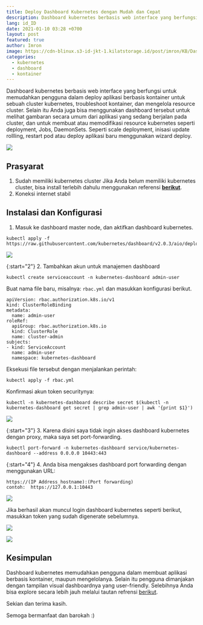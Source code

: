 ```yaml
---
title: Deploy Dashboard Kubernetes dengan Mudah dan Cepat
description: Dashboard kubernetes berbasis web interface yang berfungsi untuk memudahkan pengguna dalam deploy aplikasi berbasis kontainer untuk sebuah cluster kubernetes, troubleshoot kontainer, dan mengelola resource cluster.
lang: id_ID
date: 2021-01-10 03:28 +0700
layout: post
featured: true
author: Imron
image: https://cdn-blinux.s3-id-jkt-1.kilatstorage.id/post/imron/KB/Dashboard%20K8s/cover.png
categories:
  - kubernetes
  - dashboard
  - kontainer
---
```


Dashboard kubernetes berbasis web interface yang berfungsi untuk memudahkan pengguna dalam deploy aplikasi berbasis kontainer untuk sebuah cluster kubernetes, troubleshoot kontainer, dan mengelola resource cluster. Selain itu Anda juga bisa menggunakan dashboard tersebut untuk melihat gambaran secara umum dari aplikasi yang sedang berjalan pada cluster, dan untuk membuat atau memodifikasi resource kubernetes seperti deployment, Jobs, DaemonSets. Seperti scale deployment, inisasi update rollling, restart pod atau deploy aplikasi baru menggunakan wizard deploy. 

![](https://cdn-blinux.s3-id-jkt-1.kilatstorage.id/post/imron/KB/Dashboard%20K8s/1.%20Dashboard.png)

## Prasyarat 
1. Sudah memiliki kubernetes cluster
Jika Anda belum memiliki kubernetes cluster, bisa install terlebih dahulu menggunakan referensi [**berikut**](https://belajarlinux.id/Install-Kubernetes-Cluster-Ubuntu/). 
2. Koneksi internet stabil 

## Instalasi dan Konfigurasi 
1. Masuk ke dashboard master node, dan aktifkan dashboard kubernetes. 

```
kubectl apply -f https://raw.githubusercontent.com/kubernetes/dashboard/v2.0.3/aio/deploy/recommended.yaml
```

![](https://cdn-blinux.s3-id-jkt-1.kilatstorage.id/post/imron/KB/Dashboard%20K8s/2.%20Dashboard.png)

{:start="2"}
2. Tambahkan akun untuk manajemen dashboard

```
kubectl create serviceaccount -n kubernetes-dashboard admin-user
```

Buat nama file baru, misalnya: `rbac.yml` dan masukkan konfigurasi berikut. 

```
apiVersion: rbac.authorization.k8s.io/v1
kind: ClusterRoleBinding
metadata:
  name: admin-user
roleRef:
  apiGroup: rbac.authorization.k8s.io
  kind: ClusterRole
  name: cluster-admin
subjects:
- kind: ServiceAccount
  name: admin-user
  namespace: kubernetes-dashboard
```

Eksekusi file tersebut dengan menjalankan perintah: 

```
kubectl apply -f rbac.yml
```

Konfirmasi akun token securitynya: 

```
kubectl -n kubernetes-dashboard describe secret $(kubectl -n kubernetes-dashboard get secret | grep admin-user | awk '{print $1}')
```

![](https://cdn-blinux.s3-id-jkt-1.kilatstorage.id/post/imron/KB/Dashboard%20K8s/3.%20rbac.png)

{:start="3"}
3. Karena disini saya tidak ingin akses dashboard kubernetes dengan proxy, maka saya set port-forwarding. 

```
kubectl port-forward -n kubernetes-dashboard service/kubernetes-dashboard --address 0.0.0.0 10443:443
```

{:start="4"}
4. Anda bisa mengakses dashboard port forwarding dengan menggunakan URL: 

```
https://(IP Address_hostname):(Port forwarding)
contoh:  https://127.0.0.1:10443
```

![](https://cdn-blinux.s3-id-jkt-1.kilatstorage.id/post/imron/KB/Dashboard%20K8s/4.%20forward.png)

Jika berhasil akan muncul login dashboard kubernetes seperti berikut, masukkan token yang sudah digenerate sebelumnya. 

![](https://cdn-blinux.s3-id-jkt-1.kilatstorage.id/post/imron/KB/Dashboard%20K8s/5.%20Login.png)

![](https://cdn-blinux.s3-id-jkt-1.kilatstorage.id/post/imron/KB/Dashboard%20K8s/6.%20Berhasil.png)

## Kesimpulan 

Dashboard kubernetes memudahkan pengguna dalam membuat aplikasi berbasis kontainer, maupun mengelolanya. Selain itu pengguna dimanjakan dengan tampilan visual dashboardnya yang user-friendly. Selebihnya Anda bisa explore secara lebih jauh melalui tautan refrensi [berikut](https://kubernetes.io/docs/tasks/access-application-cluster/web-ui-dashboard/). 

Sekian dan terima kasih. 

Semoga bermanfaat dan barokah :) 